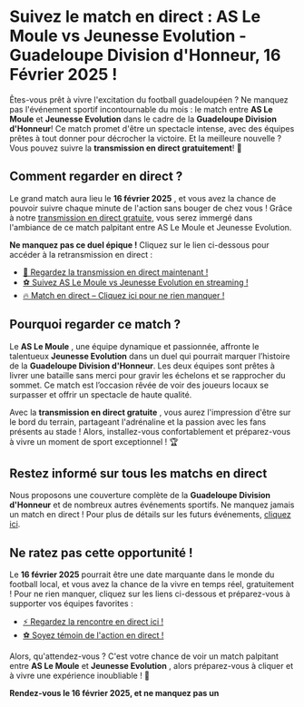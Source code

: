 # Suivez le match en direct : AS Le Moule vs Jeunesse Evolution - Guadeloupe Division d'Honneur, 16 Février 2025 !

Êtes-vous prêt à vivre l'excitation du football guadeloupéen ? Ne manquez pas l'événement sportif incontournable du mois : le match entre **AS Le Moule** et **Jeunesse Evolution** dans le cadre de la **Guadeloupe Division d'Honneur**! Ce match promet d'être un spectacle intense, avec des équipes prêtes à tout donner pour décrocher la victoire. Et la meilleure nouvelle ? Vous pouvez suivre la **transmission en direct gratuitement**! 🎉

## Comment regarder en direct ?

Le grand match aura lieu le **16 février 2025** , et vous avez la chance de pouvoir suivre chaque minute de l'action sans bouger de chez vous ! Grâce à notre [transmission en direct gratuite](https://tinyurl.com/livestreamfreeo?st=AS+Le+Moule+vs+Jeunesse+Evolution&si=ghc), vous serez immergé dans l'ambiance de ce match palpitant entre AS Le Moule et Jeunesse Evolution.

**Ne manquez pas ce duel épique !** Cliquez sur le lien ci-dessous pour accéder à la retransmission en direct :

- [🔴 Regardez la transmission en direct maintenant !](https://tinyurl.com/livestreamfreeo?st=AS+Le+Moule+vs+Jeunesse+Evolution&si=ghc)
- [⚽ Suivez AS Le Moule vs Jeunesse Evolution en streaming !](https://tinyurl.com/livestreamfreeo?st=AS+Le+Moule+vs+Jeunesse+Evolution&si=ghc)
- [🔥 Match en direct – Cliquez ici pour ne rien manquer !](https://tinyurl.com/livestreamfreeo?st=AS+Le+Moule+vs+Jeunesse+Evolution&si=ghc)

## Pourquoi regarder ce match ?

Le **AS Le Moule** , une équipe dynamique et passionnée, affronte le talentueux **Jeunesse Evolution** dans un duel qui pourrait marquer l’histoire de la **Guadeloupe Division d'Honneur**. Les deux équipes sont prêtes à livrer une bataille sans merci pour gravir les échelons et se rapprocher du sommet. Ce match est l’occasion rêvée de voir des joueurs locaux se surpasser et offrir un spectacle de haute qualité.

Avec la **transmission en direct gratuite** , vous aurez l'impression d'être sur le bord du terrain, partageant l'adrénaline et la passion avec les fans présents au stade ! Alors, installez-vous confortablement et préparez-vous à vivre un moment de sport exceptionnel ! 🏆

## Restez informé sur tous les matchs en direct

Nous proposons une couverture complète de la **Guadeloupe Division d'Honneur** et de nombreux autres événements sportifs. Ne manquez jamais un match en direct ! Pour plus de détails sur les futurs événements, [cliquez ici](https://tinyurl.com/livestreamfreeo?st=AS+Le+Moule+vs+Jeunesse+Evolution&si=ghc).

## Ne ratez pas cette opportunité !

Le **16 février 2025** pourrait être une date marquante dans le monde du football local, et vous avez la chance de la vivre en temps réel, gratuitement ! Pour ne rien manquer, cliquez sur les liens ci-dessous et préparez-vous à supporter vos équipes favorites :

- [⚡ Regardez la rencontre en direct ici !](https://tinyurl.com/livestreamfreeo?st=AS+Le+Moule+vs+Jeunesse+Evolution&si=ghc)
- [⚽ Soyez témoin de l'action en direct !](https://tinyurl.com/livestreamfreeo?st=AS+Le+Moule+vs+Jeunesse+Evolution&si=ghc)

Alors, qu'attendez-vous ? C'est votre chance de voir un match palpitant entre **AS Le Moule** et **Jeunesse Evolution** , alors préparez-vous à cliquer et à vivre une expérience inoubliable ! 🙌

**Rendez-vous le 16 février 2025, et ne manquez pas un**
